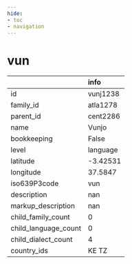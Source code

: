 ```yaml
---
hide:
- toc
- navigation
---
```

# vun
|                      | info     |
|:---------------------|:---------|
| id                   | vunj1238 |
| family_id            | atla1278 |
| parent_id            | cent2286 |
| name                 | Vunjo    |
| bookkeeping          | False    |
| level                | language |
| latitude             | -3.42531 |
| longitude            | 37.5847  |
| iso639P3code         | vun      |
| description          | nan      |
| markup_description   | nan      |
| child_family_count   | 0        |
| child_language_count | 0        |
| child_dialect_count  | 4        |
| country_ids          | KE TZ    |